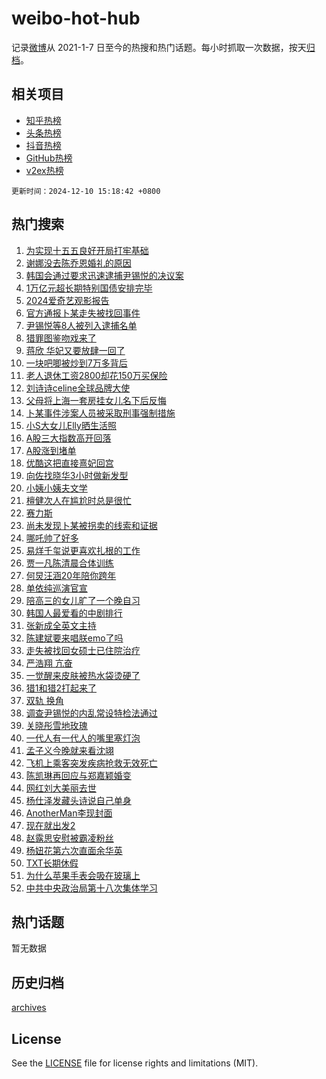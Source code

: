 # weibo-hot-hub

记录[微博](https://www.weibo.com)从 2021-1-7 日至今的热搜和热门话题。每小时抓取一次数据，按天[归档](archives)。

## 相关项目

- [知乎热榜](https://github.com/lonnyzhang423/zhihu-hot-hub)
- [头条热榜](https://github.com/lonnyzhang423/toutiao-hot-hub)
- [抖音热榜](https://github.com/lonnyzhang423/douyin-hot-hub)
- [GitHub热榜](https://github.com/lonnyzhang423/github-hot-hub)
- [v2ex热榜](https://github.com/lonnyzhang423/v2ex-hot-hub)


`更新时间：2024-12-10 15:18:42 +0800`

## 热门搜索

1. [为实现十五五良好开局打牢基础](https://m.weibo.cn/search?containerid=100103type%3D1%26t%3D10%26q%3D%23%E4%B8%BA%E5%AE%9E%E7%8E%B0%E5%8D%81%E4%BA%94%E4%BA%94%E8%89%AF%E5%A5%BD%E5%BC%80%E5%B1%80%E6%89%93%E7%89%A2%E5%9F%BA%E7%A1%80%23&stream_entry_id=51&isnewpage=1&extparam=seat%3D1%26q%3D%2523%25E4%25B8%25BA%25E5%25AE%259E%25E7%258E%25B0%25E5%258D%2581%25E4%25BA%2594%25E4%25BA%2594%25E8%2589%25AF%25E5%25A5%25BD%25E5%25BC%2580%25E5%25B1%2580%25E6%2589%2593%25E7%2589%25A2%25E5%259F%25BA%25E7%25A1%2580%2523%26dgr%3D0%26c_type%3D51%26stream_entry_id%3D51%26filter_type%3Drealtimehot%26cate%3D10103%26pos%3D0%26display_time%3D1733815121%26pre_seqid%3D17338151214570222271833)
1. [谢娜没去陈乔恩婚礼的原因](https://m.weibo.cn/search?containerid=100103type%3D1%26t%3D10%26q%3D%23%E8%B0%A2%E5%A8%9C%E6%B2%A1%E5%8E%BB%E9%99%88%E4%B9%94%E6%81%A9%E5%A9%9A%E7%A4%BC%E7%9A%84%E5%8E%9F%E5%9B%A0%23&stream_entry_id=31&isnewpage=1&extparam=seat%3D1%26realpos%3D1%26lcate%3D5001%26c_type%3D31%26band_rank%3D1%26filter_type%3Drealtimehot%26dgr%3D0%26flag%3D1%26q%3D%2523%25E8%25B0%25A2%25E5%25A8%259C%25E6%25B2%25A1%25E5%258E%25BB%25E9%2599%2588%25E4%25B9%2594%25E6%2581%25A9%25E5%25A9%259A%25E7%25A4%25BC%25E7%259A%2584%25E5%258E%259F%25E5%259B%25A0%2523%26stream_entry_id%3D31%26cate%3D5001%26pos%3D0%26display_time%3D1733815121%26pre_seqid%3D17338151214570222271833)
1. [韩国会通过要求迅速逮捕尹锡悦的决议案](https://m.weibo.cn/search?containerid=100103type%3D1%26t%3D10%26q%3D%23%E9%9F%A9%E5%9B%BD%E4%BC%9A%E9%80%9A%E8%BF%87%E8%A6%81%E6%B1%82%E8%BF%85%E9%80%9F%E9%80%AE%E6%8D%95%E5%B0%B9%E9%94%A1%E6%82%A6%E7%9A%84%E5%86%B3%E8%AE%AE%E6%A1%88%23&stream_entry_id=31&isnewpage=1&extparam=seat%3D1%26realpos%3D2%26lcate%3D5001%26c_type%3D31%26band_rank%3D2%26filter_type%3Drealtimehot%26dgr%3D0%26flag%3D1%26q%3D%2523%25E9%259F%25A9%25E5%259B%25BD%25E4%25BC%259A%25E9%2580%259A%25E8%25BF%2587%25E8%25A6%2581%25E6%25B1%2582%25E8%25BF%2585%25E9%2580%259F%25E9%2580%25AE%25E6%258D%2595%25E5%25B0%25B9%25E9%2594%25A1%25E6%2582%25A6%25E7%259A%2584%25E5%2586%25B3%25E8%25AE%25AE%25E6%25A1%2588%2523%26stream_entry_id%3D31%26cate%3D5001%26pos%3D1%26display_time%3D1733815121%26pre_seqid%3D17338151214570222271833)
1. [1万亿元超长期特别国债安排完毕](https://m.weibo.cn/search?containerid=100103type%3D1%26t%3D10%26q%3D%231%E4%B8%87%E4%BA%BF%E5%85%83%E8%B6%85%E9%95%BF%E6%9C%9F%E7%89%B9%E5%88%AB%E5%9B%BD%E5%80%BA%E5%AE%89%E6%8E%92%E5%AE%8C%E6%AF%95%23&stream_entry_id=31&isnewpage=1&extparam=seat%3D1%26realpos%3D3%26lcate%3D5001%26c_type%3D31%26band_rank%3D3%26filter_type%3Drealtimehot%26dgr%3D0%26flag%3D0%26q%3D%25231%25E4%25B8%2587%25E4%25BA%25BF%25E5%2585%2583%25E8%25B6%2585%25E9%2595%25BF%25E6%259C%259F%25E7%2589%25B9%25E5%2588%25AB%25E5%259B%25BD%25E5%2580%25BA%25E5%25AE%2589%25E6%258E%2592%25E5%25AE%258C%25E6%25AF%2595%2523%26stream_entry_id%3D31%26cate%3D5001%26pos%3D2%26display_time%3D1733815121%26pre_seqid%3D17338151214570222271833)
1. [2024爱奇艺观影报告](https://m.weibo.cn/search?containerid=100103type%3D1%26t%3D10%26q%3D%232024%E7%88%B1%E5%A5%87%E8%89%BA%E8%A7%82%E5%BD%B1%E6%8A%A5%E5%91%8A%23&stream_entry_id=31&isnewpage=1&extparam=seat%3D1%26stream_entry_id%3D31%26lcate%3D5001%26is_ad_pos%3D1%26band_rank%3D4%26filter_type%3Drealtimehot%26dgr%3D0%26c_type%3D31%26adid%3D267720%26q%3D%25232024%25E7%2588%25B1%25E5%25A5%2587%25E8%2589%25BA%25E8%25A7%2582%25E5%25BD%25B1%25E6%258A%25A5%25E5%2591%258A%2523%26cate%3D5001%26pos%3D3%26display_time%3D1733815121%26pre_seqid%3D17338151214570222271833)
1. [官方通报卜某走失被找回事件](https://m.weibo.cn/search?containerid=100103type%3D1%26t%3D10%26q%3D%23%E5%AE%98%E6%96%B9%E9%80%9A%E6%8A%A5%E5%8D%9C%E6%9F%90%E8%B5%B0%E5%A4%B1%E8%A2%AB%E6%89%BE%E5%9B%9E%E4%BA%8B%E4%BB%B6%23&stream_entry_id=31&isnewpage=1&extparam=seat%3D1%26realpos%3D4%26lcate%3D5001%26c_type%3D31%26band_rank%3D4%26filter_type%3Drealtimehot%26dgr%3D0%26flag%3D16%26q%3D%2523%25E5%25AE%2598%25E6%2596%25B9%25E9%2580%259A%25E6%258A%25A5%25E5%258D%259C%25E6%259F%2590%25E8%25B5%25B0%25E5%25A4%25B1%25E8%25A2%25AB%25E6%2589%25BE%25E5%259B%259E%25E4%25BA%258B%25E4%25BB%25B6%2523%26stream_entry_id%3D31%26cate%3D5001%26pos%3D4%26display_time%3D1733815121%26pre_seqid%3D17338151214570222271833)
1. [尹锡悦等8人被列入逮捕名单](https://m.weibo.cn/search?containerid=100103type%3D1%26t%3D10%26q%3D%23%E5%B0%B9%E9%94%A1%E6%82%A6%E7%AD%898%E4%BA%BA%E8%A2%AB%E5%88%97%E5%85%A5%E9%80%AE%E6%8D%95%E5%90%8D%E5%8D%95%23&stream_entry_id=31&isnewpage=1&extparam=seat%3D1%26realpos%3D5%26lcate%3D5001%26c_type%3D31%26band_rank%3D5%26filter_type%3Drealtimehot%26dgr%3D0%26flag%3D1%26q%3D%2523%25E5%25B0%25B9%25E9%2594%25A1%25E6%2582%25A6%25E7%25AD%25898%25E4%25BA%25BA%25E8%25A2%25AB%25E5%2588%2597%25E5%2585%25A5%25E9%2580%25AE%25E6%258D%2595%25E5%2590%258D%25E5%258D%2595%2523%26stream_entry_id%3D31%26cate%3D5001%26pos%3D5%26display_time%3D1733815121%26pre_seqid%3D17338151214570222271833)
1. [猎罪图鉴吻戏来了](https://m.weibo.cn/search?containerid=100103type%3D1%26t%3D10%26q%3D%23%E7%8C%8E%E7%BD%AA%E5%9B%BE%E9%89%B4%E5%90%BB%E6%88%8F%E6%9D%A5%E4%BA%86%23&stream_entry_id=31&isnewpage=1&extparam=seat%3D1%26realpos%3D6%26lcate%3D5001%26c_type%3D31%26band_rank%3D6%26filter_type%3Drealtimehot%26dgr%3D0%26flag%3D1%26q%3D%2523%25E7%258C%258E%25E7%25BD%25AA%25E5%259B%25BE%25E9%2589%25B4%25E5%2590%25BB%25E6%2588%258F%25E6%259D%25A5%25E4%25BA%2586%2523%26stream_entry_id%3D31%26cate%3D5001%26pos%3D6%26display_time%3D1733815121%26pre_seqid%3D17338151214570222271833)
1. [蒋欣 华妃又要放肆一回了](https://m.weibo.cn/search?containerid=100103type%3D1%26t%3D10%26q%3D%E8%92%8B%E6%AC%A3+%E5%8D%8E%E5%A6%83%E5%8F%88%E8%A6%81%E6%94%BE%E8%82%86%E4%B8%80%E5%9B%9E%E4%BA%86&stream_entry_id=31&isnewpage=1&extparam=seat%3D1%26realpos%3D7%26lcate%3D5001%26c_type%3D31%26band_rank%3D7%26filter_type%3Drealtimehot%26dgr%3D0%26flag%3D2%26q%3D%25E8%2592%258B%25E6%25AC%25A3%2520%25E5%258D%258E%25E5%25A6%2583%25E5%258F%2588%25E8%25A6%2581%25E6%2594%25BE%25E8%2582%2586%25E4%25B8%2580%25E5%259B%259E%25E4%25BA%2586%26stream_entry_id%3D31%26cate%3D5001%26pos%3D7%26display_time%3D1733815121%26pre_seqid%3D17338151214570222271833)
1. [一块吧唧被炒到7万多背后](https://m.weibo.cn/search?containerid=100103type%3D1%26t%3D10%26q%3D%23%E4%B8%80%E5%9D%97%E5%90%A7%E5%94%A7%E8%A2%AB%E7%82%92%E5%88%B07%E4%B8%87%E5%A4%9A%E8%83%8C%E5%90%8E%23&stream_entry_id=31&isnewpage=1&extparam=seat%3D1%26realpos%3D8%26lcate%3D5001%26c_type%3D31%26band_rank%3D8%26filter_type%3Drealtimehot%26dgr%3D0%26flag%3D2%26q%3D%2523%25E4%25B8%2580%25E5%259D%2597%25E5%2590%25A7%25E5%2594%25A7%25E8%25A2%25AB%25E7%2582%2592%25E5%2588%25B07%25E4%25B8%2587%25E5%25A4%259A%25E8%2583%258C%25E5%2590%258E%2523%26stream_entry_id%3D31%26cate%3D5001%26pos%3D8%26display_time%3D1733815121%26pre_seqid%3D17338151214570222271833)
1. [老人退休工资2800却花150万买保险](https://m.weibo.cn/search?containerid=100103type%3D1%26t%3D10%26q%3D%23%E8%80%81%E4%BA%BA%E9%80%80%E4%BC%91%E5%B7%A5%E8%B5%842800%E5%8D%B4%E8%8A%B1150%E4%B8%87%E4%B9%B0%E4%BF%9D%E9%99%A9%23&stream_entry_id=31&isnewpage=1&extparam=seat%3D1%26realpos%3D9%26lcate%3D5001%26c_type%3D31%26band_rank%3D9%26filter_type%3Drealtimehot%26dgr%3D0%26flag%3D1%26q%3D%2523%25E8%2580%2581%25E4%25BA%25BA%25E9%2580%2580%25E4%25BC%2591%25E5%25B7%25A5%25E8%25B5%25842800%25E5%258D%25B4%25E8%258A%25B1150%25E4%25B8%2587%25E4%25B9%25B0%25E4%25BF%259D%25E9%2599%25A9%2523%26stream_entry_id%3D31%26cate%3D5001%26pos%3D9%26display_time%3D1733815121%26pre_seqid%3D17338151214570222271833)
1. [刘诗诗celine全球品牌大使](https://m.weibo.cn/search?containerid=100103type%3D1%26t%3D10%26q%3D%23%E5%88%98%E8%AF%97%E8%AF%97celine%E5%85%A8%E7%90%83%E5%93%81%E7%89%8C%E5%A4%A7%E4%BD%BF%23&stream_entry_id=31&isnewpage=1&extparam=seat%3D1%26realpos%3D10%26lcate%3D5001%26c_type%3D31%26band_rank%3D10%26filter_type%3Drealtimehot%26dgr%3D0%26flag%3D1%26q%3D%2523%25E5%2588%2598%25E8%25AF%2597%25E8%25AF%2597celine%25E5%2585%25A8%25E7%2590%2583%25E5%2593%2581%25E7%2589%258C%25E5%25A4%25A7%25E4%25BD%25BF%2523%26stream_entry_id%3D31%26cate%3D5001%26pos%3D10%26display_time%3D1733815121%26pre_seqid%3D17338151214570222271833)
1. [父母将上海一套房挂女儿名下后反悔](https://m.weibo.cn/search?containerid=100103type%3D1%26t%3D10%26q%3D%23%E7%88%B6%E6%AF%8D%E5%B0%86%E4%B8%8A%E6%B5%B7%E4%B8%80%E5%A5%97%E6%88%BF%E6%8C%82%E5%A5%B3%E5%84%BF%E5%90%8D%E4%B8%8B%E5%90%8E%E5%8F%8D%E6%82%94%23&stream_entry_id=31&isnewpage=1&extparam=seat%3D1%26realpos%3D11%26lcate%3D5001%26c_type%3D31%26band_rank%3D11%26filter_type%3Drealtimehot%26dgr%3D0%26flag%3D2%26q%3D%2523%25E7%2588%25B6%25E6%25AF%258D%25E5%25B0%2586%25E4%25B8%258A%25E6%25B5%25B7%25E4%25B8%2580%25E5%25A5%2597%25E6%2588%25BF%25E6%258C%2582%25E5%25A5%25B3%25E5%2584%25BF%25E5%2590%258D%25E4%25B8%258B%25E5%2590%258E%25E5%258F%258D%25E6%2582%2594%2523%26stream_entry_id%3D31%26cate%3D5001%26pos%3D11%26display_time%3D1733815121%26pre_seqid%3D17338151214570222271833)
1. [卜某事件涉案人员被采取刑事强制措施](https://m.weibo.cn/search?containerid=100103type%3D1%26t%3D10%26q%3D%23%E5%8D%9C%E6%9F%90%E4%BA%8B%E4%BB%B6%E6%B6%89%E6%A1%88%E4%BA%BA%E5%91%98%E8%A2%AB%E9%87%87%E5%8F%96%E5%88%91%E4%BA%8B%E5%BC%BA%E5%88%B6%E6%8E%AA%E6%96%BD%23&stream_entry_id=31&isnewpage=1&extparam=seat%3D1%26realpos%3D12%26lcate%3D5001%26c_type%3D31%26band_rank%3D12%26filter_type%3Drealtimehot%26dgr%3D0%26flag%3D0%26q%3D%2523%25E5%258D%259C%25E6%259F%2590%25E4%25BA%258B%25E4%25BB%25B6%25E6%25B6%2589%25E6%25A1%2588%25E4%25BA%25BA%25E5%2591%2598%25E8%25A2%25AB%25E9%2587%2587%25E5%258F%2596%25E5%2588%2591%25E4%25BA%258B%25E5%25BC%25BA%25E5%2588%25B6%25E6%258E%25AA%25E6%2596%25BD%2523%26stream_entry_id%3D31%26cate%3D5001%26pos%3D12%26display_time%3D1733815121%26pre_seqid%3D17338151214570222271833)
1. [小S大女儿Elly晒生活照](https://m.weibo.cn/search?containerid=100103type%3D1%26t%3D10%26q%3D%23%E5%B0%8FS%E5%A4%A7%E5%A5%B3%E5%84%BFElly%E6%99%92%E7%94%9F%E6%B4%BB%E7%85%A7%23&stream_entry_id=31&isnewpage=1&extparam=seat%3D1%26realpos%3D13%26lcate%3D5001%26c_type%3D31%26band_rank%3D13%26filter_type%3Drealtimehot%26dgr%3D0%26flag%3D1%26q%3D%2523%25E5%25B0%258FS%25E5%25A4%25A7%25E5%25A5%25B3%25E5%2584%25BFElly%25E6%2599%2592%25E7%2594%259F%25E6%25B4%25BB%25E7%2585%25A7%2523%26stream_entry_id%3D31%26cate%3D5001%26pos%3D13%26display_time%3D1733815121%26pre_seqid%3D17338151214570222271833)
1. [A股三大指数高开回落](https://m.weibo.cn/search?containerid=100103type%3D1%26t%3D10%26q%3D%23A%E8%82%A1%E4%B8%89%E5%A4%A7%E6%8C%87%E6%95%B0%E9%AB%98%E5%BC%80%E5%9B%9E%E8%90%BD%23&stream_entry_id=31&isnewpage=1&extparam=seat%3D1%26realpos%3D14%26lcate%3D5001%26c_type%3D31%26band_rank%3D14%26filter_type%3Drealtimehot%26dgr%3D0%26flag%3D1%26q%3D%2523A%25E8%2582%25A1%25E4%25B8%2589%25E5%25A4%25A7%25E6%258C%2587%25E6%2595%25B0%25E9%25AB%2598%25E5%25BC%2580%25E5%259B%259E%25E8%2590%25BD%2523%26stream_entry_id%3D31%26cate%3D5001%26pos%3D14%26display_time%3D1733815121%26pre_seqid%3D17338151214570222271833)
1. [A股涨到堵单](https://m.weibo.cn/search?containerid=100103type%3D1%26t%3D10%26q%3D%23A%E8%82%A1%E6%B6%A8%E5%88%B0%E5%A0%B5%E5%8D%95%23&stream_entry_id=31&isnewpage=1&extparam=seat%3D1%26realpos%3D15%26lcate%3D5001%26c_type%3D31%26band_rank%3D15%26filter_type%3Drealtimehot%26dgr%3D0%26flag%3D0%26q%3D%2523A%25E8%2582%25A1%25E6%25B6%25A8%25E5%2588%25B0%25E5%25A0%25B5%25E5%258D%2595%2523%26stream_entry_id%3D31%26cate%3D5001%26pos%3D15%26display_time%3D1733815121%26pre_seqid%3D17338151214570222271833)
1. [优酷这把直接熹妃回宫](https://m.weibo.cn/search?containerid=100103type%3D1%26t%3D10%26q%3D%23%E4%BC%98%E9%85%B7%E8%BF%99%E6%8A%8A%E7%9B%B4%E6%8E%A5%E7%86%B9%E5%A6%83%E5%9B%9E%E5%AE%AB%23&stream_entry_id=31&isnewpage=1&extparam=seat%3D1%26realpos%3D16%26lcate%3D5001%26c_type%3D31%26band_rank%3D16%26filter_type%3Drealtimehot%26dgr%3D0%26flag%3D2%26q%3D%2523%25E4%25BC%2598%25E9%2585%25B7%25E8%25BF%2599%25E6%258A%258A%25E7%259B%25B4%25E6%258E%25A5%25E7%2586%25B9%25E5%25A6%2583%25E5%259B%259E%25E5%25AE%25AB%2523%26stream_entry_id%3D31%26cate%3D5001%26pos%3D16%26display_time%3D1733815121%26pre_seqid%3D17338151214570222271833)
1. [向佐找晓华3小时做新发型](https://m.weibo.cn/search?containerid=100103type%3D1%26t%3D10%26q%3D%23%E5%90%91%E4%BD%90%E6%89%BE%E6%99%93%E5%8D%8E3%E5%B0%8F%E6%97%B6%E5%81%9A%E6%96%B0%E5%8F%91%E5%9E%8B%23&stream_entry_id=31&isnewpage=1&extparam=seat%3D1%26realpos%3D17%26lcate%3D5001%26c_type%3D31%26band_rank%3D17%26filter_type%3Drealtimehot%26dgr%3D0%26flag%3D0%26q%3D%2523%25E5%2590%2591%25E4%25BD%2590%25E6%2589%25BE%25E6%2599%2593%25E5%258D%258E3%25E5%25B0%258F%25E6%2597%25B6%25E5%2581%259A%25E6%2596%25B0%25E5%258F%2591%25E5%259E%258B%2523%26stream_entry_id%3D31%26cate%3D5001%26pos%3D17%26display_time%3D1733815121%26pre_seqid%3D17338151214570222271833)
1. [小姨小姨夫文学](https://m.weibo.cn/search?containerid=100103type%3D1%26t%3D10%26q%3D%23%E5%B0%8F%E5%A7%A8%E5%B0%8F%E5%A7%A8%E5%A4%AB%E6%96%87%E5%AD%A6%23&stream_entry_id=31&isnewpage=1&extparam=seat%3D1%26realpos%3D18%26lcate%3D5001%26c_type%3D31%26band_rank%3D18%26filter_type%3Drealtimehot%26dgr%3D0%26flag%3D1%26q%3D%2523%25E5%25B0%258F%25E5%25A7%25A8%25E5%25B0%258F%25E5%25A7%25A8%25E5%25A4%25AB%25E6%2596%2587%25E5%25AD%25A6%2523%26stream_entry_id%3D31%26cate%3D5001%26pos%3D18%26display_time%3D1733815121%26pre_seqid%3D17338151214570222271833)
1. [檀健次人在尴尬时总是很忙](https://m.weibo.cn/search?containerid=100103type%3D1%26t%3D10%26q%3D%23%E6%AA%80%E5%81%A5%E6%AC%A1%E4%BA%BA%E5%9C%A8%E5%B0%B4%E5%B0%AC%E6%97%B6%E6%80%BB%E6%98%AF%E5%BE%88%E5%BF%99%23&stream_entry_id=31&isnewpage=1&extparam=seat%3D1%26realpos%3D19%26lcate%3D5001%26c_type%3D31%26band_rank%3D19%26filter_type%3Drealtimehot%26dgr%3D0%26flag%3D1%26q%3D%2523%25E6%25AA%2580%25E5%2581%25A5%25E6%25AC%25A1%25E4%25BA%25BA%25E5%259C%25A8%25E5%25B0%25B4%25E5%25B0%25AC%25E6%2597%25B6%25E6%2580%25BB%25E6%2598%25AF%25E5%25BE%2588%25E5%25BF%2599%2523%26stream_entry_id%3D31%26cate%3D5001%26pos%3D19%26display_time%3D1733815121%26pre_seqid%3D17338151214570222271833)
1. [赛力斯](https://m.weibo.cn/search?containerid=100103type%3D1%26t%3D10%26q%3D%E8%B5%9B%E5%8A%9B%E6%96%AF&stream_entry_id=31&isnewpage=1&extparam=seat%3D1%26realpos%3D20%26lcate%3D5001%26c_type%3D31%26band_rank%3D20%26filter_type%3Drealtimehot%26dgr%3D0%26flag%3D1%26q%3D%25E8%25B5%259B%25E5%258A%259B%25E6%2596%25AF%26stream_entry_id%3D31%26cate%3D5001%26pos%3D20%26display_time%3D1733815121%26pre_seqid%3D17338151214570222271833)
1. [尚未发现卜某被拐卖的线索和证据](https://m.weibo.cn/search?containerid=100103type%3D1%26t%3D10%26q%3D%23%E5%B0%9A%E6%9C%AA%E5%8F%91%E7%8E%B0%E5%8D%9C%E6%9F%90%E8%A2%AB%E6%8B%90%E5%8D%96%E7%9A%84%E7%BA%BF%E7%B4%A2%E5%92%8C%E8%AF%81%E6%8D%AE%23&stream_entry_id=31&isnewpage=1&extparam=seat%3D1%26realpos%3D21%26lcate%3D5001%26c_type%3D31%26band_rank%3D21%26filter_type%3Drealtimehot%26dgr%3D0%26flag%3D1%26q%3D%2523%25E5%25B0%259A%25E6%259C%25AA%25E5%258F%2591%25E7%258E%25B0%25E5%258D%259C%25E6%259F%2590%25E8%25A2%25AB%25E6%258B%2590%25E5%258D%2596%25E7%259A%2584%25E7%25BA%25BF%25E7%25B4%25A2%25E5%2592%258C%25E8%25AF%2581%25E6%258D%25AE%2523%26stream_entry_id%3D31%26cate%3D5001%26pos%3D21%26display_time%3D1733815121%26pre_seqid%3D17338151214570222271833)
1. [哪吒帅了好多](https://m.weibo.cn/search?containerid=100103type%3D1%26t%3D10%26q%3D%23%E5%93%AA%E5%90%92%E5%B8%85%E4%BA%86%E5%A5%BD%E5%A4%9A%23&stream_entry_id=31&isnewpage=1&extparam=seat%3D1%26realpos%3D22%26lcate%3D5001%26c_type%3D31%26band_rank%3D22%26filter_type%3Drealtimehot%26dgr%3D0%26flag%3D1%26q%3D%2523%25E5%2593%25AA%25E5%2590%2592%25E5%25B8%2585%25E4%25BA%2586%25E5%25A5%25BD%25E5%25A4%259A%2523%26stream_entry_id%3D31%26cate%3D5001%26pos%3D22%26display_time%3D1733815121%26pre_seqid%3D17338151214570222271833)
1. [易烊千玺说更喜欢扎根的工作](https://m.weibo.cn/search?containerid=100103type%3D1%26t%3D10%26q%3D%23%E6%98%93%E7%83%8A%E5%8D%83%E7%8E%BA%E8%AF%B4%E6%9B%B4%E5%96%9C%E6%AC%A2%E6%89%8E%E6%A0%B9%E7%9A%84%E5%B7%A5%E4%BD%9C%23&stream_entry_id=31&isnewpage=1&extparam=seat%3D1%26realpos%3D23%26lcate%3D5001%26c_type%3D31%26band_rank%3D23%26filter_type%3Drealtimehot%26dgr%3D0%26flag%3D0%26q%3D%2523%25E6%2598%2593%25E7%2583%258A%25E5%258D%2583%25E7%258E%25BA%25E8%25AF%25B4%25E6%259B%25B4%25E5%2596%259C%25E6%25AC%25A2%25E6%2589%258E%25E6%25A0%25B9%25E7%259A%2584%25E5%25B7%25A5%25E4%25BD%259C%2523%26stream_entry_id%3D31%26cate%3D5001%26pos%3D23%26display_time%3D1733815121%26pre_seqid%3D17338151214570222271833)
1. [贾一凡陈清晨合体训练](https://m.weibo.cn/search?containerid=100103type%3D1%26t%3D10%26q%3D%23%E8%B4%BE%E4%B8%80%E5%87%A1%E9%99%88%E6%B8%85%E6%99%A8%E5%90%88%E4%BD%93%E8%AE%AD%E7%BB%83%23&stream_entry_id=31&isnewpage=1&extparam=seat%3D1%26realpos%3D24%26lcate%3D5001%26c_type%3D31%26band_rank%3D24%26filter_type%3Drealtimehot%26dgr%3D0%26flag%3D1%26q%3D%2523%25E8%25B4%25BE%25E4%25B8%2580%25E5%2587%25A1%25E9%2599%2588%25E6%25B8%2585%25E6%2599%25A8%25E5%2590%2588%25E4%25BD%2593%25E8%25AE%25AD%25E7%25BB%2583%2523%26stream_entry_id%3D31%26cate%3D5001%26pos%3D24%26display_time%3D1733815121%26pre_seqid%3D17338151214570222271833)
1. [何炅汪涵20年陪你跨年](https://m.weibo.cn/search?containerid=100103type%3D1%26t%3D10%26q%3D%23%E4%BD%95%E7%82%85%E6%B1%AA%E6%B6%B520%E5%B9%B4%E9%99%AA%E4%BD%A0%E8%B7%A8%E5%B9%B4%23&stream_entry_id=31&isnewpage=1&extparam=seat%3D1%26realpos%3D25%26lcate%3D5001%26c_type%3D31%26band_rank%3D25%26filter_type%3Drealtimehot%26dgr%3D0%26flag%3D1%26q%3D%2523%25E4%25BD%2595%25E7%2582%2585%25E6%25B1%25AA%25E6%25B6%25B520%25E5%25B9%25B4%25E9%2599%25AA%25E4%25BD%25A0%25E8%25B7%25A8%25E5%25B9%25B4%2523%26stream_entry_id%3D31%26cate%3D5001%26pos%3D25%26display_time%3D1733815121%26pre_seqid%3D17338151214570222271833)
1. [单依纯巡演官宣](https://m.weibo.cn/search?containerid=100103type%3D1%26t%3D10%26q%3D%23%E5%8D%95%E4%BE%9D%E7%BA%AF%E5%B7%A1%E6%BC%94%E5%AE%98%E5%AE%A3%23&stream_entry_id=31&isnewpage=1&extparam=seat%3D1%26realpos%3D26%26lcate%3D5001%26c_type%3D31%26band_rank%3D26%26filter_type%3Drealtimehot%26dgr%3D0%26flag%3D1%26q%3D%2523%25E5%258D%2595%25E4%25BE%259D%25E7%25BA%25AF%25E5%25B7%25A1%25E6%25BC%2594%25E5%25AE%2598%25E5%25AE%25A3%2523%26stream_entry_id%3D31%26cate%3D5001%26pos%3D26%26display_time%3D1733815121%26pre_seqid%3D17338151214570222271833)
1. [陪高三的女儿旷了一个晚自习](https://m.weibo.cn/search?containerid=100103type%3D1%26t%3D10%26q%3D%E9%99%AA%E9%AB%98%E4%B8%89%E7%9A%84%E5%A5%B3%E5%84%BF%E6%97%B7%E4%BA%86%E4%B8%80%E4%B8%AA%E6%99%9A%E8%87%AA%E4%B9%A0&stream_entry_id=31&isnewpage=1&extparam=seat%3D1%26realpos%3D27%26lcate%3D5001%26c_type%3D31%26band_rank%3D27%26filter_type%3Drealtimehot%26dgr%3D0%26flag%3D0%26q%3D%25E9%2599%25AA%25E9%25AB%2598%25E4%25B8%2589%25E7%259A%2584%25E5%25A5%25B3%25E5%2584%25BF%25E6%2597%25B7%25E4%25BA%2586%25E4%25B8%2580%25E4%25B8%25AA%25E6%2599%259A%25E8%2587%25AA%25E4%25B9%25A0%26stream_entry_id%3D31%26cate%3D5001%26pos%3D27%26display_time%3D1733815121%26pre_seqid%3D17338151214570222271833)
1. [韩国人最爱看的中剧排行](https://m.weibo.cn/search?containerid=100103type%3D1%26t%3D10%26q%3D%23%E9%9F%A9%E5%9B%BD%E4%BA%BA%E6%9C%80%E7%88%B1%E7%9C%8B%E7%9A%84%E4%B8%AD%E5%89%A7%E6%8E%92%E8%A1%8C%23&stream_entry_id=31&isnewpage=1&extparam=seat%3D1%26realpos%3D28%26lcate%3D5001%26c_type%3D31%26band_rank%3D28%26filter_type%3Drealtimehot%26dgr%3D0%26flag%3D0%26q%3D%2523%25E9%259F%25A9%25E5%259B%25BD%25E4%25BA%25BA%25E6%259C%2580%25E7%2588%25B1%25E7%259C%258B%25E7%259A%2584%25E4%25B8%25AD%25E5%2589%25A7%25E6%258E%2592%25E8%25A1%258C%2523%26stream_entry_id%3D31%26cate%3D5001%26pos%3D28%26display_time%3D1733815121%26pre_seqid%3D17338151214570222271833)
1. [张新成全英文主持](https://m.weibo.cn/search?containerid=100103type%3D1%26t%3D10%26q%3D%23%E5%BC%A0%E6%96%B0%E6%88%90%E5%85%A8%E8%8B%B1%E6%96%87%E4%B8%BB%E6%8C%81%23&stream_entry_id=31&isnewpage=1&extparam=seat%3D1%26realpos%3D29%26lcate%3D5001%26c_type%3D31%26band_rank%3D29%26filter_type%3Drealtimehot%26dgr%3D0%26flag%3D1%26q%3D%2523%25E5%25BC%25A0%25E6%2596%25B0%25E6%2588%2590%25E5%2585%25A8%25E8%258B%25B1%25E6%2596%2587%25E4%25B8%25BB%25E6%258C%2581%2523%26stream_entry_id%3D31%26cate%3D5001%26pos%3D29%26display_time%3D1733815121%26pre_seqid%3D17338151214570222271833)
1. [陈建斌要来唱朕emo了吗](https://m.weibo.cn/search?containerid=100103type%3D1%26t%3D10%26q%3D%E9%99%88%E5%BB%BA%E6%96%8C%E8%A6%81%E6%9D%A5%E5%94%B1%E6%9C%95emo%E4%BA%86%E5%90%97&stream_entry_id=31&isnewpage=1&extparam=seat%3D1%26realpos%3D30%26lcate%3D5001%26c_type%3D31%26band_rank%3D30%26filter_type%3Drealtimehot%26dgr%3D0%26flag%3D1%26q%3D%25E9%2599%2588%25E5%25BB%25BA%25E6%2596%258C%25E8%25A6%2581%25E6%259D%25A5%25E5%2594%25B1%25E6%259C%2595emo%25E4%25BA%2586%25E5%2590%2597%26stream_entry_id%3D31%26cate%3D5001%26pos%3D30%26display_time%3D1733815121%26pre_seqid%3D17338151214570222271833)
1. [走失被找回女硕士已住院治疗](https://m.weibo.cn/search?containerid=100103type%3D1%26t%3D10%26q%3D%23%E8%B5%B0%E5%A4%B1%E8%A2%AB%E6%89%BE%E5%9B%9E%E5%A5%B3%E7%A1%95%E5%A3%AB%E5%B7%B2%E4%BD%8F%E9%99%A2%E6%B2%BB%E7%96%97%23&stream_entry_id=31&isnewpage=1&extparam=seat%3D1%26realpos%3D31%26lcate%3D5001%26c_type%3D31%26band_rank%3D31%26filter_type%3Drealtimehot%26dgr%3D0%26flag%3D1%26q%3D%2523%25E8%25B5%25B0%25E5%25A4%25B1%25E8%25A2%25AB%25E6%2589%25BE%25E5%259B%259E%25E5%25A5%25B3%25E7%25A1%2595%25E5%25A3%25AB%25E5%25B7%25B2%25E4%25BD%258F%25E9%2599%25A2%25E6%25B2%25BB%25E7%2596%2597%2523%26stream_entry_id%3D31%26cate%3D5001%26pos%3D31%26display_time%3D1733815121%26pre_seqid%3D17338151214570222271833)
1. [严浩翔 亢奋](https://m.weibo.cn/search?containerid=100103type%3D1%26t%3D10%26q%3D%E4%B8%A5%E6%B5%A9%E7%BF%94+%E4%BA%A2%E5%A5%8B&stream_entry_id=31&isnewpage=1&extparam=seat%3D1%26realpos%3D32%26lcate%3D5001%26c_type%3D31%26band_rank%3D32%26filter_type%3Drealtimehot%26dgr%3D0%26flag%3D1%26q%3D%25E4%25B8%25A5%25E6%25B5%25A9%25E7%25BF%2594%2520%25E4%25BA%25A2%25E5%25A5%258B%26stream_entry_id%3D31%26cate%3D5001%26pos%3D32%26display_time%3D1733815121%26pre_seqid%3D17338151214570222271833)
1. [一觉醒来皮肤被热水袋烫硬了](https://m.weibo.cn/search?containerid=100103type%3D1%26t%3D10%26q%3D%23%E4%B8%80%E8%A7%89%E9%86%92%E6%9D%A5%E7%9A%AE%E8%82%A4%E8%A2%AB%E7%83%AD%E6%B0%B4%E8%A2%8B%E7%83%AB%E7%A1%AC%E4%BA%86%23&stream_entry_id=31&isnewpage=1&extparam=seat%3D1%26realpos%3D33%26lcate%3D5001%26c_type%3D31%26band_rank%3D33%26filter_type%3Drealtimehot%26dgr%3D0%26flag%3D0%26q%3D%2523%25E4%25B8%2580%25E8%25A7%2589%25E9%2586%2592%25E6%259D%25A5%25E7%259A%25AE%25E8%2582%25A4%25E8%25A2%25AB%25E7%2583%25AD%25E6%25B0%25B4%25E8%25A2%258B%25E7%2583%25AB%25E7%25A1%25AC%25E4%25BA%2586%2523%26stream_entry_id%3D31%26cate%3D5001%26pos%3D33%26display_time%3D1733815121%26pre_seqid%3D17338151214570222271833)
1. [猎1和猎2打起来了](https://m.weibo.cn/search?containerid=100103type%3D1%26t%3D10%26q%3D%E7%8C%8E1%E5%92%8C%E7%8C%8E2%E6%89%93%E8%B5%B7%E6%9D%A5%E4%BA%86&stream_entry_id=31&isnewpage=1&extparam=seat%3D1%26realpos%3D34%26lcate%3D5001%26c_type%3D31%26band_rank%3D34%26filter_type%3Drealtimehot%26dgr%3D0%26flag%3D1%26q%3D%25E7%258C%258E1%25E5%2592%258C%25E7%258C%258E2%25E6%2589%2593%25E8%25B5%25B7%25E6%259D%25A5%25E4%25BA%2586%26stream_entry_id%3D31%26cate%3D5001%26pos%3D34%26display_time%3D1733815121%26pre_seqid%3D17338151214570222271833)
1. [双轨 换角](https://m.weibo.cn/search?containerid=100103type%3D1%26t%3D10%26q%3D%E5%8F%8C%E8%BD%A8+%E6%8D%A2%E8%A7%92&stream_entry_id=31&isnewpage=1&extparam=seat%3D1%26realpos%3D35%26lcate%3D5001%26c_type%3D31%26band_rank%3D35%26filter_type%3Drealtimehot%26dgr%3D0%26flag%3D1%26q%3D%25E5%258F%258C%25E8%25BD%25A8%2520%25E6%258D%25A2%25E8%25A7%2592%26stream_entry_id%3D31%26cate%3D5001%26pos%3D35%26display_time%3D1733815121%26pre_seqid%3D17338151214570222271833)
1. [调查尹锡悦的内乱常设特检法通过](https://m.weibo.cn/search?containerid=100103type%3D1%26t%3D10%26q%3D%23%E8%B0%83%E6%9F%A5%E5%B0%B9%E9%94%A1%E6%82%A6%E7%9A%84%E5%86%85%E4%B9%B1%E5%B8%B8%E8%AE%BE%E7%89%B9%E6%A3%80%E6%B3%95%E9%80%9A%E8%BF%87%23&stream_entry_id=31&isnewpage=1&extparam=seat%3D1%26realpos%3D36%26lcate%3D5001%26c_type%3D31%26band_rank%3D36%26filter_type%3Drealtimehot%26dgr%3D0%26flag%3D1%26q%3D%2523%25E8%25B0%2583%25E6%259F%25A5%25E5%25B0%25B9%25E9%2594%25A1%25E6%2582%25A6%25E7%259A%2584%25E5%2586%2585%25E4%25B9%25B1%25E5%25B8%25B8%25E8%25AE%25BE%25E7%2589%25B9%25E6%25A3%2580%25E6%25B3%2595%25E9%2580%259A%25E8%25BF%2587%2523%26stream_entry_id%3D31%26cate%3D5001%26pos%3D36%26display_time%3D1733815121%26pre_seqid%3D17338151214570222271833)
1. [关晓彤雪地玫瑰](https://m.weibo.cn/search?containerid=100103type%3D1%26t%3D10%26q%3D%23%E5%85%B3%E6%99%93%E5%BD%A4%E9%9B%AA%E5%9C%B0%E7%8E%AB%E7%91%B0%23&stream_entry_id=31&isnewpage=1&extparam=seat%3D1%26realpos%3D37%26lcate%3D5001%26c_type%3D31%26band_rank%3D37%26filter_type%3Drealtimehot%26dgr%3D0%26flag%3D1%26q%3D%2523%25E5%2585%25B3%25E6%2599%2593%25E5%25BD%25A4%25E9%259B%25AA%25E5%259C%25B0%25E7%258E%25AB%25E7%2591%25B0%2523%26stream_entry_id%3D31%26cate%3D5001%26pos%3D37%26display_time%3D1733815121%26pre_seqid%3D17338151214570222271833)
1. [一代人有一代人的嘴里塞灯泡](https://m.weibo.cn/search?containerid=100103type%3D1%26t%3D10%26q%3D%23%E4%B8%80%E4%BB%A3%E4%BA%BA%E6%9C%89%E4%B8%80%E4%BB%A3%E4%BA%BA%E7%9A%84%E5%98%B4%E9%87%8C%E5%A1%9E%E7%81%AF%E6%B3%A1%23&stream_entry_id=31&isnewpage=1&extparam=seat%3D1%26realpos%3D38%26lcate%3D5001%26c_type%3D31%26band_rank%3D38%26filter_type%3Drealtimehot%26dgr%3D0%26flag%3D0%26q%3D%2523%25E4%25B8%2580%25E4%25BB%25A3%25E4%25BA%25BA%25E6%259C%2589%25E4%25B8%2580%25E4%25BB%25A3%25E4%25BA%25BA%25E7%259A%2584%25E5%2598%25B4%25E9%2587%258C%25E5%25A1%259E%25E7%2581%25AF%25E6%25B3%25A1%2523%26stream_entry_id%3D31%26cate%3D5001%26pos%3D38%26display_time%3D1733815121%26pre_seqid%3D17338151214570222271833)
1. [孟子义今晚就来看沈翊](https://m.weibo.cn/search?containerid=100103type%3D1%26t%3D10%26q%3D%23%E5%AD%9F%E5%AD%90%E4%B9%89%E4%BB%8A%E6%99%9A%E5%B0%B1%E6%9D%A5%E7%9C%8B%E6%B2%88%E7%BF%8A%23&stream_entry_id=31&isnewpage=1&extparam=seat%3D1%26realpos%3D39%26lcate%3D5001%26c_type%3D31%26band_rank%3D39%26filter_type%3Drealtimehot%26dgr%3D0%26flag%3D1%26q%3D%2523%25E5%25AD%259F%25E5%25AD%2590%25E4%25B9%2589%25E4%25BB%258A%25E6%2599%259A%25E5%25B0%25B1%25E6%259D%25A5%25E7%259C%258B%25E6%25B2%2588%25E7%25BF%258A%2523%26stream_entry_id%3D31%26cate%3D5001%26pos%3D39%26display_time%3D1733815121%26pre_seqid%3D17338151214570222271833)
1. [飞机上乘客突发疾病抢救无效死亡](https://m.weibo.cn/search?containerid=100103type%3D1%26t%3D10%26q%3D%23%E9%A3%9E%E6%9C%BA%E4%B8%8A%E4%B9%98%E5%AE%A2%E7%AA%81%E5%8F%91%E7%96%BE%E7%97%85%E6%8A%A2%E6%95%91%E6%97%A0%E6%95%88%E6%AD%BB%E4%BA%A1%23&stream_entry_id=31&isnewpage=1&extparam=seat%3D1%26realpos%3D40%26lcate%3D5001%26c_type%3D31%26band_rank%3D40%26filter_type%3Drealtimehot%26dgr%3D0%26flag%3D1%26q%3D%2523%25E9%25A3%259E%25E6%259C%25BA%25E4%25B8%258A%25E4%25B9%2598%25E5%25AE%25A2%25E7%25AA%2581%25E5%258F%2591%25E7%2596%25BE%25E7%2597%2585%25E6%258A%25A2%25E6%2595%2591%25E6%2597%25A0%25E6%2595%2588%25E6%25AD%25BB%25E4%25BA%25A1%2523%26stream_entry_id%3D31%26cate%3D5001%26pos%3D40%26display_time%3D1733815121%26pre_seqid%3D17338151214570222271833)
1. [陈凯琳再回应与郑嘉颖婚变](https://m.weibo.cn/search?containerid=100103type%3D1%26t%3D10%26q%3D%23%E9%99%88%E5%87%AF%E7%90%B3%E5%86%8D%E5%9B%9E%E5%BA%94%E4%B8%8E%E9%83%91%E5%98%89%E9%A2%96%E5%A9%9A%E5%8F%98%23&stream_entry_id=31&isnewpage=1&extparam=seat%3D1%26realpos%3D41%26lcate%3D5001%26c_type%3D31%26band_rank%3D41%26filter_type%3Drealtimehot%26dgr%3D0%26flag%3D1%26q%3D%2523%25E9%2599%2588%25E5%2587%25AF%25E7%2590%25B3%25E5%2586%258D%25E5%259B%259E%25E5%25BA%2594%25E4%25B8%258E%25E9%2583%2591%25E5%2598%2589%25E9%25A2%2596%25E5%25A9%259A%25E5%258F%2598%2523%26stream_entry_id%3D31%26cate%3D5001%26pos%3D41%26display_time%3D1733815121%26pre_seqid%3D17338151214570222271833)
1. [网红刘大美丽去世](https://m.weibo.cn/search?containerid=100103type%3D1%26t%3D10%26q%3D%23%E7%BD%91%E7%BA%A2%E5%88%98%E5%A4%A7%E7%BE%8E%E4%B8%BD%E5%8E%BB%E4%B8%96%23&stream_entry_id=31&isnewpage=1&extparam=seat%3D1%26realpos%3D42%26lcate%3D5001%26c_type%3D31%26band_rank%3D42%26filter_type%3Drealtimehot%26dgr%3D0%26flag%3D0%26q%3D%2523%25E7%25BD%2591%25E7%25BA%25A2%25E5%2588%2598%25E5%25A4%25A7%25E7%25BE%258E%25E4%25B8%25BD%25E5%258E%25BB%25E4%25B8%2596%2523%26stream_entry_id%3D31%26cate%3D5001%26pos%3D42%26display_time%3D1733815121%26pre_seqid%3D17338151214570222271833)
1. [杨仕泽发藏头诗说自己单身](https://m.weibo.cn/search?containerid=100103type%3D1%26t%3D10%26q%3D%23%E6%9D%A8%E4%BB%95%E6%B3%BD%E5%8F%91%E8%97%8F%E5%A4%B4%E8%AF%97%E8%AF%B4%E8%87%AA%E5%B7%B1%E5%8D%95%E8%BA%AB%23&stream_entry_id=31&isnewpage=1&extparam=seat%3D1%26realpos%3D43%26lcate%3D5001%26c_type%3D31%26band_rank%3D43%26filter_type%3Drealtimehot%26dgr%3D0%26flag%3D1%26q%3D%2523%25E6%259D%25A8%25E4%25BB%2595%25E6%25B3%25BD%25E5%258F%2591%25E8%2597%258F%25E5%25A4%25B4%25E8%25AF%2597%25E8%25AF%25B4%25E8%2587%25AA%25E5%25B7%25B1%25E5%258D%2595%25E8%25BA%25AB%2523%26stream_entry_id%3D31%26cate%3D5001%26pos%3D43%26display_time%3D1733815121%26pre_seqid%3D17338151214570222271833)
1. [AnotherMan李现封面](https://m.weibo.cn/search?containerid=100103type%3D1%26t%3D10%26q%3D%23AnotherMan%E6%9D%8E%E7%8E%B0%E5%B0%81%E9%9D%A2%23&stream_entry_id=31&isnewpage=1&extparam=seat%3D1%26realpos%3D44%26lcate%3D5001%26c_type%3D31%26band_rank%3D44%26filter_type%3Drealtimehot%26dgr%3D0%26flag%3D1%26q%3D%2523AnotherMan%25E6%259D%258E%25E7%258E%25B0%25E5%25B0%2581%25E9%259D%25A2%2523%26stream_entry_id%3D31%26cate%3D5001%26pos%3D44%26display_time%3D1733815121%26pre_seqid%3D17338151214570222271833)
1. [现在就出发2](https://m.weibo.cn/search?containerid=100103type%3D1%26t%3D10%26q%3D%E7%8E%B0%E5%9C%A8%E5%B0%B1%E5%87%BA%E5%8F%912&stream_entry_id=31&isnewpage=1&extparam=seat%3D1%26realpos%3D45%26lcate%3D5001%26c_type%3D31%26band_rank%3D45%26filter_type%3Drealtimehot%26dgr%3D0%26flag%3D1%26q%3D%25E7%258E%25B0%25E5%259C%25A8%25E5%25B0%25B1%25E5%2587%25BA%25E5%258F%25912%26stream_entry_id%3D31%26cate%3D5001%26pos%3D45%26display_time%3D1733815121%26pre_seqid%3D17338151214570222271833)
1. [赵露思安慰被霸凌粉丝](https://m.weibo.cn/search?containerid=100103type%3D1%26t%3D10%26q%3D%23%E8%B5%B5%E9%9C%B2%E6%80%9D%E5%AE%89%E6%85%B0%E8%A2%AB%E9%9C%B8%E5%87%8C%E7%B2%89%E4%B8%9D%23&stream_entry_id=31&isnewpage=1&extparam=seat%3D1%26realpos%3D46%26lcate%3D5001%26c_type%3D31%26band_rank%3D46%26filter_type%3Drealtimehot%26dgr%3D0%26flag%3D0%26q%3D%2523%25E8%25B5%25B5%25E9%259C%25B2%25E6%2580%259D%25E5%25AE%2589%25E6%2585%25B0%25E8%25A2%25AB%25E9%259C%25B8%25E5%2587%258C%25E7%25B2%2589%25E4%25B8%259D%2523%26stream_entry_id%3D31%26cate%3D5001%26pos%3D46%26display_time%3D1733815121%26pre_seqid%3D17338151214570222271833)
1. [杨妞花第六次直面余华英](https://m.weibo.cn/search?containerid=100103type%3D1%26t%3D10%26q%3D%23%E6%9D%A8%E5%A6%9E%E8%8A%B1%E7%AC%AC%E5%85%AD%E6%AC%A1%E7%9B%B4%E9%9D%A2%E4%BD%99%E5%8D%8E%E8%8B%B1%23&stream_entry_id=31&isnewpage=1&extparam=seat%3D1%26realpos%3D47%26lcate%3D5001%26c_type%3D31%26band_rank%3D47%26filter_type%3Drealtimehot%26dgr%3D0%26flag%3D1%26q%3D%2523%25E6%259D%25A8%25E5%25A6%259E%25E8%258A%25B1%25E7%25AC%25AC%25E5%2585%25AD%25E6%25AC%25A1%25E7%259B%25B4%25E9%259D%25A2%25E4%25BD%2599%25E5%258D%258E%25E8%258B%25B1%2523%26stream_entry_id%3D31%26cate%3D5001%26pos%3D47%26display_time%3D1733815121%26pre_seqid%3D17338151214570222271833)
1. [TXT长期休假](https://m.weibo.cn/search?containerid=100103type%3D1%26t%3D10%26q%3D%23TXT%E9%95%BF%E6%9C%9F%E4%BC%91%E5%81%87%23&stream_entry_id=31&isnewpage=1&extparam=seat%3D1%26realpos%3D48%26lcate%3D5001%26c_type%3D31%26band_rank%3D48%26filter_type%3Drealtimehot%26dgr%3D0%26flag%3D0%26q%3D%2523TXT%25E9%2595%25BF%25E6%259C%259F%25E4%25BC%2591%25E5%2581%2587%2523%26stream_entry_id%3D31%26cate%3D5001%26pos%3D48%26display_time%3D1733815121%26pre_seqid%3D17338151214570222271833)
1. [为什么苹果手表会吸在玻璃上](https://m.weibo.cn/search?containerid=100103type%3D1%26t%3D10%26q%3D%23%E4%B8%BA%E4%BB%80%E4%B9%88%E8%8B%B9%E6%9E%9C%E6%89%8B%E8%A1%A8%E4%BC%9A%E5%90%B8%E5%9C%A8%E7%8E%BB%E7%92%83%E4%B8%8A%23&stream_entry_id=31&isnewpage=1&extparam=seat%3D1%26realpos%3D49%26lcate%3D5001%26c_type%3D31%26band_rank%3D49%26filter_type%3Drealtimehot%26dgr%3D0%26flag%3D0%26q%3D%2523%25E4%25B8%25BA%25E4%25BB%2580%25E4%25B9%2588%25E8%258B%25B9%25E6%259E%259C%25E6%2589%258B%25E8%25A1%25A8%25E4%25BC%259A%25E5%2590%25B8%25E5%259C%25A8%25E7%258E%25BB%25E7%2592%2583%25E4%25B8%258A%2523%26stream_entry_id%3D31%26cate%3D5001%26pos%3D49%26display_time%3D1733815121%26pre_seqid%3D17338151214570222271833)
1. [中共中央政治局第十八次集体学习](https://m.weibo.cn/search?containerid=100103type%3D1%26t%3D10%26q%3D%23%E4%B8%AD%E5%85%B1%E4%B8%AD%E5%A4%AE%E6%94%BF%E6%B2%BB%E5%B1%80%E7%AC%AC%E5%8D%81%E5%85%AB%E6%AC%A1%E9%9B%86%E4%BD%93%E5%AD%A6%E4%B9%A0%23&stream_entry_id=31&isnewpage=1&extparam=seat%3D1%26realpos%3D50%26lcate%3D5001%26c_type%3D31%26band_rank%3D50%26filter_type%3Drealtimehot%26dgr%3D0%26flag%3D0%26q%3D%2523%25E4%25B8%25AD%25E5%2585%25B1%25E4%25B8%25AD%25E5%25A4%25AE%25E6%2594%25BF%25E6%25B2%25BB%25E5%25B1%2580%25E7%25AC%25AC%25E5%258D%2581%25E5%2585%25AB%25E6%25AC%25A1%25E9%259B%2586%25E4%25BD%2593%25E5%25AD%25A6%25E4%25B9%25A0%2523%26stream_entry_id%3D31%26cate%3D5001%26pos%3D50%26display_time%3D1733815121%26pre_seqid%3D17338151214570222271833)

## 热门话题

暂无数据

## 历史归档

[archives](archives)

## License

See the [LICENSE](LICENSE) file for license rights and limitations (MIT).

